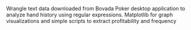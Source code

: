 Wrangle text data downloaded from Bovada Poker desktop application to analyze hand history using regular expressions. Matplotlib for graph visualizations and simple scripts to extract profitability and frequency
